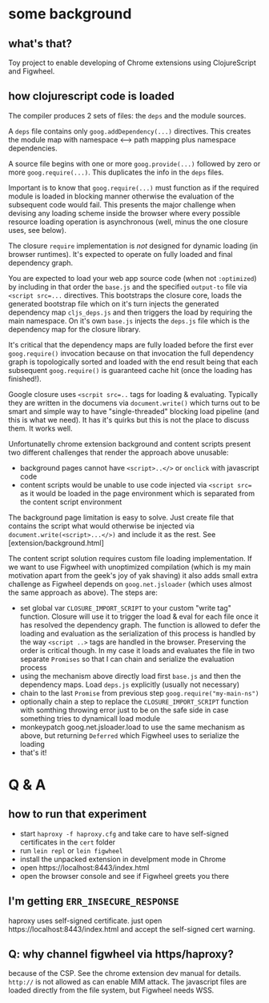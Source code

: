 # some background

## what's that?

Toy project to enable developing of Chrome extensions using ClojureScript and Figwheel.

## how clojurescript code is loaded

The compiler produces 2 sets of files: the `deps` and the module sources.

A `deps` file contains only `goog.addDependency(...)` directives. This creates the module map with namespace <--> path mapping plus namespace dependencies.

A source file begins with one or more `goog.provide(...)` followed by zero or more `goog.require(...)`. This duplicates the info in the `deps` files.

Important is to know that `goog.require(...)` must function as if the required module is loaded in blocking manner otherwise the evaluation of the subsequent code would fail. This presents the major challenge when devising any loading scheme inside the browser where every possible resource loading operation is asynchronous (well, minus the one closure uses, see below). 

The closure `require` implementation is *not* designed for dynamic loading (in browser runtimes). It's expected to operate on fully loaded and final dependency graph.

You are expected to load your web app source code (when not `:optimized`) by including in that order the `base.js` and the specified `output-to` file via `<script src=...` directives. This bootstraps the closure core, loads the generated bootstrap file which on it's turn injects the generated dependency map `cljs_deps.js` and then triggers the load by requiring the main namespace. On it's own `base.js` injects the `deps.js` file which is the dependency map for the closure library.

It's critical that the dependency maps are fully loaded before the first ever `goog.require()` invocation because on that invocation the full dependency graph is topologically sorted and loaded with the end result being that each subsequent `goog.require()` is guaranteed cache hit (once the loading has finished!). 

Google closure uses `<scrpit src=..` tags for loading & evaluating. Typically they are written in the documens via `document.write()` which turns out to be smart and simple way to have "single-threaded" blocking load pipeline (and this is what we need). It has it's quirks but this is not the place to discuss them. It works well.

Unfortunatelly chrome extension background and content scripts present two different challenges that render the approach above unusable:

* background pages cannot have `<script>..</>` or `onclick` with javascript code
* content scripts would be unable to use code injected via `<script src=` as it would be loaded in the page environment which is separated from the content script environment
	
The background page limitation is easy to solve. Just create file that contains the script what would otherwise be injected via `document.write(<script>...</>)` and include it as the rest. See [extension/background.html]

The content script solution requires custom file loading implementation. If we want to use Figwheel with unoptimized compilation (which is my main motivation apart from the geek's joy of yak shaving) it also adds small extra challenge as Figwheel depends on `goog.net.jsloader` (which uses almost the same approach as above). The steps are:

* set global var `CLOSURE_IMPORT_SCRIPT` to your custom "write tag" function. Closure will use it to trigger the load & eval for each file once it has resolved the dependency graph. The function is allowed to defer the loading and evaluation as the serialization of this process is handled by the way `<script ..>` tags are handled in the browser. Preserving the order is critical though. In my case it loads and evaluates the file in two separate `Promises` so that I can chain and serialize the evaluation process
* using the mechanism above directly load first `base.js` and then the dependency maps. Load `deps.js` explicitly (usually not necessary)
* chain to the last `Promise` from previous step `goog.require("my-main-ns")`
* optionally chain a step to replace the `CLOSURE_IMPORT_SCRIPT` function with somthing throwing error just to be on the safe side in case something tries to dynamicall load module
* monkeypatch goog.net.jsloader.load to use the same mechanism as above, but returning `Deferred` which Figwheel uses to serialize the loading 
* that's it!

# Q & A

## how to run that experiment

* start `haproxy -f haproxy.cfg` and take care to have self-signed certificates in the `cert` folder
* run `lein repl` or `lein figwheel`
* install the unpacked extension in develpment mode in Chrome
* open https://localhost:8443/index.html
* open the browser console and see if Figwheel greets you there

## I'm getting `ERR_INSECURE_RESPONSE`

haproxy uses self-signed certificate. just open https://localhost:8443/index.html and accept the self-signed cert warning.

## Q: why channel figwheel via https/haproxy?

because of the CSP. See the chrome extension dev manual for details. `http://` is not allowed as can enable MIM attack. The javascript files are loaded directly from the file system, but Figwheel needs WSS. 

